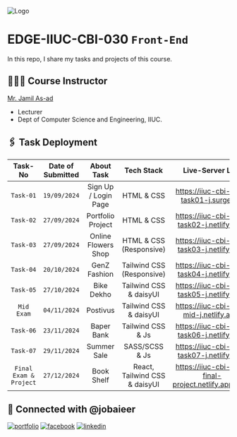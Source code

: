 ![Logo](https://i.ibb.co.com/sjv4wWc/EDGE.png)

# EDGE-IIUC-CBI-030 `Front-End`

In this repo, I share my tasks and projects of this course.

## 👨🏻‍🏫 Course Instructor

[Mr. Jamil As-ad](https://github.com/jamiliiuc)

- Lecturer
- Dept of Computer Science and Engineering, IIUC.

## 🖇️ Task Deployment

|        Task-No         | Date of Submitted |      About Task      |          Tech Stack           |                   Live-Server Link                   |
| :--------------------: | :---------------: | :------------------: | :---------------------------: | :--------------------------------------------------: |
|       `Task-01`        |   `19/09/2024`    | Sign Up / Login Page |          HTML & CSS           |       https://iiuc-cbi-030-task01-j.surge.sh/        |
|       `Task-02`        |   `27/09/2024`    |  Portfolio Project   |          HTML & CSS           |      https://iiuc-cbi-030-task02-j.netlify.app/      |
|       `Task-03`        |   `27/09/2024`    | Online Flowers Shop  |    HTML & CSS (Responsive)    |      https://iiuc-cbi-030-task03-j.netlify.app/      |
|       `Task-04`        |   `20/10/2024`    |     GenZ Fashion     |   Tailwind CSS (Responsive)   |      https://iiuc-cbi-030-task04-j.netlify.app/      |
|       `Task-05`        |   `27/10/2024`    |      Bike Dekho      |    Tailwind CSS & daisyUI     |      https://iiuc-cbi-030-task05-j.netlify.app/      |
|       `Mid Exam`       |   `04/11/2024`    |       Postivus       |    Tailwind CSS & daisyUI     |       https://iiuc-cbi-030-mid-j.netlify.app/        |
|       `Task-06`        |   `23/11/2024`    |      Baper Bank      |       Tailwind CSS & Js       |      https://iiuc-cbi-030-task06-j.netlify.app/      |
|       `Task-07`        |   `29/11/2024`    |     Summer Sale      |        SASS/SCSS & Js         |      https://iiuc-cbi-030-task07-j.netlify.app/      |
| `Final Exam & Project` |   `27/12/2024`    |      Book Shelf      | React, Tailwind CSS & daisyUI | https://iiuc-cbi-030-final-project.netlify.app/login |

## 🔗 Connected with @jobaieer

[![portfolio](https://img.shields.io/badge/my_portfolio-000?style=for-the-badge&logo=ko-fi&logoColor=white)](https://jobaieer.surge.sh)
[![facebook](https://img.shields.io/badge/facebook-316FF6?style=for-the-badge&logo=facebook&logoColor=white)](https://facebook.com/jobaieerofficial)
[![linkedin](https://img.shields.io/badge/linkedin-0A66C2?style=for-the-badge&logo=linkedin&logoColor=white)](https://www.linkedin.com/in/jobaieer)
